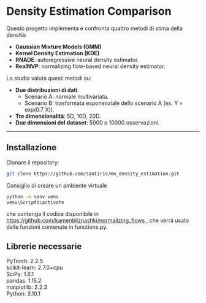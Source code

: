 # Density Estimation Comparison

Questo progetto implementa e confronta quattro metodi di stima della densità:
- **Gaussian Mixture Models (GMM)**
- **Kernel Density Estimation (KDE)**
- **RNADE**: autoregressive neural density estimator.
- **RealNVP**: normalizing flow-based neural density estimator.

Lo studio valuta questi metodi su:
- **Due distribuzioni di dati**:
  - Scenario A: normale multivariata.
  - Scenario B: trasformata esponenziale dello scenario A (es. Y = exp(0.7 X)).
- **Tre dimensionalità**: 5D, 10D, 20D.
- **Due dimensioni del dataset**: 5000 e 10000 osservazioni.

---

## Installazione

Clonare il repository:
   ```bash
   git clone https://github.com/santiric/mn_density_estimation.git
  ```
Consiglio di creare un ambiente virtuale 
  ```bash
  python -m venv venv
  venv\Scripts\activate
  ```
che contenga il codice disponibile in https://github.com/kamenbliznashki/normalizing_flows , che verrà usato dalle funzioni contenute in functions.py.


## Librerie necessarie

PyTorch: 2.2.5  
scikit-learn: 2.7.0+cpu  
SciPy: 1.6.1  
pandas: 1.15.2  
matplotlib: 2.2.3  
Python: 3.10.1  


